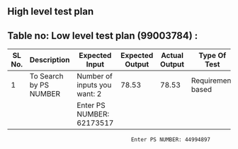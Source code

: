 ## High level test plan


## Table no: Low level test plan (99003784) :

| **SL No.**  | **Description**                                              | **Expected Input**       | **Expected Output** | **Actual Output** |**Type Of Test**    |    
|-------------|--------------------------------------------------------------|------------      |-------------|----------------|------------------  |
|  1          |  To Search by PS NUMBER   |Number of inputs you want: 2      |78.53| 78.53|Requirement based |
|             |                           |  Enter PS NUMBER: 62173517| | | |
                                           Enter PS NUMBER: 44994897
                                                                            

